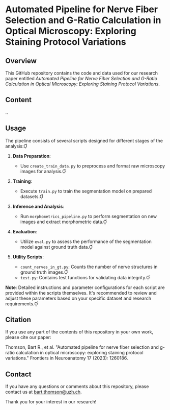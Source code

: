 # Automated Pipeline for Nerve Fiber Selection and G-Ratio Calculation in Optical Microscopy: Exploring Staining Protocol Variations

## **Overview**

This GitHub repository contains the code and data used for our research paper entitled _Automated Pipeline for Nerve Fiber Selection and G-Ratio Calculation in Optical Microscopy: Exploring Staining Protocol Variations_. 

## **Content**

..

## Usage

The pipeline consists of several scripts designed for different stages of the analysis:

1. **Data Preparation**:

   - Use `create_train_data.py` to preprocess and format raw microscopy images for analysis.

2. **Training**:

   - Execute `train.py` to train the segmentation model on prepared datasets.

3. **Inference and Analysis**:

   - Run `morphometrics_pipeline.py` to perform segmentation on new images and extract morphometric data.

4. **Evaluation**:

   - Utilize `eval.py` to assess the performance of the segmentation model against ground truth data.

5. **Utility Scripts**:

   - `count_nerves_in_gt.py`: Counts the number of nerve structures in ground truth images.
   - `test.py`: Contains test functions for validating data integrity.

**Note**: Detailed instructions and parameter configurations for each script are provided within the scripts themselves. It's recommended to review and adjust these parameters based on your specific dataset and research requirements.

## **Citation**

If you use any part of the contents of this repository in your own work, please cite our paper:

Thomson, Bart R., et al. "Automated pipeline for nerve fiber selection and g-ratio calculation in optical microscopy: exploring staining protocol variations." Frontiers in Neuroanatomy 17 (2023): 1260186.

## **Contact**

If you have any questions or comments about this repository, please contact us at bart.thomson@uzh.ch.

Thank you for your interest in our research!
